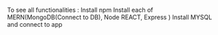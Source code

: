 To see all functionalities :
Install npm
Install each of MERN(MongoDB(Connect to DB), Node REACT, Express )
Install MYSQL and connect to app

